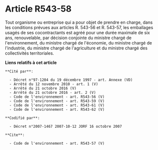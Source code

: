 # Article R543-58

Tout organisme ou entreprise qui a pour objet de prendre en charge, dans les conditions prévues aux articles R. 543-56 et R.
543-57, les emballages usagés de ses cocontractants est agréé pour une durée maximale de six ans, renouvelable, par décision
conjointe du ministre chargé de l'environnement, du ministre chargé de l'économie, du ministre chargé de l'industrie, du
ministre chargé de l'agriculture et du ministre chargé des collectivités territoriales.

**Liens relatifs à cet article**

	**Cité par**:

	  - Décret n°97-1204 du 19 décembre 1997 - art. Annexe (VD)
	  - Arrêté du 12 novembre 2010 - art. 1 (V)
	  - Arrêté du 21 octobre 2016 (V)
	  - Arrêté du 21 octobre 2016 - art. 2 (V)
	  - Code de l'environnement - art. R543-56 (V)
	  - Code de l'environnement - art. R543-59 (V)
	  - Code de l'environnement - art. R543-61 (V)
	  - Code de l'environnement - art. R543-62 (V)

	**Codifié par**:

	  - Décret n°2007-1467 2007-10-12 JORF 16 octobre 2007

	**Cite**:

	  - Code de l'environnement - art. R543-57 (V)
